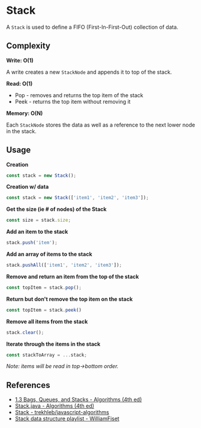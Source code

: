 # Stack

A `Stack` is used to define a FIFO (First-In-First-Out) collection of data.

## Complexity

**Write: O(1)**

A write creates a new `StackNode` and appends it to top of the stack.

**Read: O(1)**

- Pop - removes and returns the top item of the stack
- Peek - returns the top item without removing it

**Memory: O(N)**

Each `StackNode` stores the data as well as a reference to the next lower node in the stack.

## Usage

**Creation**

```javascript
const stack = new Stack();
```

**Creation w/ data**

```javascript
const stack = new Stack(['item1', 'item2', 'item3']);
```

**Get the size (ie # of nodes) of the Stack**

```javascript
const size = stack.size;
```

**Add an item to the stack**

```javascript
stack.push('item');
```

**Add an array of items to the stack**

```javascript
stack.pushAll(['item1', 'item2', 'item3']);
```

**Remove and return an item from the top of the stack**

```javascript
const topItem = stack.pop();
```

**Return but don't remove the top item on the stack**

```javascript
const topItem = stack.peek()
```

**Remove all items from the stack**

```javascript
stack.clear();
```

**Iterate through the items in the stack**

```javascript
const stackToArray = ...stack;
```

*Note: items will be read in top->bottom order.*

## References

- [1.3 Bags, Queues, and Stacks - Algorithms (4th ed)][]
- [Stack.java - Algorithms (4th ed)][]
- [Stack - trekhleb/javascript-algorithms][]
- [Stack data structure playlist - WilliamFiset][]

[1.3 Bags, Queues, and Stacks - Algorithms (4th ed)]: https://algs4.cs.princeton.edu/13stacks/
[Stack.java - Algorithms (4th ed)]: https://algs4.cs.princeton.edu/13stacks/Stack.java.html
[Stack - trekhleb/javascript-algorithms]: https://github.com/trekhleb/javascript-algorithms/tree/master/src/data-structures/stack
[Stack data structure playlist - WilliamFiset]: https://www.youtube.com/playlist?list=PLDV1Zeh2NRsC0FVi9Rshi-5fFU1QwcFQ1
